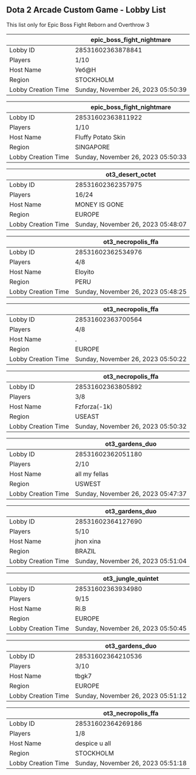 ## Dota 2 Arcade Custom Game - Lobby List

This list only for Epic Boss Fight Reborn and Overthrow 3

|  | epic_boss_fight_nightmare |
| ------ | ------ |
| Lobby ID | 28531602363878841 |
| Players | 1/10 |
| Host Name | Уеб@Н |
| Region | STOCKHOLM |
| Lobby Creation Time | Sunday, November 26, 2023 05:50:39 |


|  | epic_boss_fight_nightmare |
| ------ | ------ |
| Lobby ID | 28531602363811922 |
| Players | 1/10 |
| Host Name | Fluffy Potato Skin |
| Region | SINGAPORE |
| Lobby Creation Time | Sunday, November 26, 2023 05:50:33 |


|  | ot3_desert_octet |
| ------ | ------ |
| Lobby ID | 28531602362357975 |
| Players | 16/24 |
| Host Name | MONEY IS GONE |
| Region | EUROPE |
| Lobby Creation Time | Sunday, November 26, 2023 05:48:07 |


|  | ot3_necropolis_ffa |
| ------ | ------ |
| Lobby ID | 28531602362534976 |
| Players | 4/8 |
| Host Name | Eloyito |
| Region | PERU |
| Lobby Creation Time | Sunday, November 26, 2023 05:48:25 |


|  | ot3_necropolis_ffa |
| ------ | ------ |
| Lobby ID | 28531602363700564 |
| Players | 4/8 |
| Host Name | . |
| Region | EUROPE |
| Lobby Creation Time | Sunday, November 26, 2023 05:50:22 |


|  | ot3_necropolis_ffa |
| ------ | ------ |
| Lobby ID | 28531602363805892 |
| Players | 3/8 |
| Host Name | Fzforza(-1k) |
| Region | USEAST |
| Lobby Creation Time | Sunday, November 26, 2023 05:50:32 |


|  | ot3_gardens_duo |
| ------ | ------ |
| Lobby ID | 28531602362051180 |
| Players | 2/10 |
| Host Name | all my fellas |
| Region | USWEST |
| Lobby Creation Time | Sunday, November 26, 2023 05:47:37 |


|  | ot3_gardens_duo |
| ------ | ------ |
| Lobby ID | 28531602364127690 |
| Players | 5/10 |
| Host Name | jhon xina |
| Region | BRAZIL |
| Lobby Creation Time | Sunday, November 26, 2023 05:51:04 |


|  | ot3_jungle_quintet |
| ------ | ------ |
| Lobby ID | 28531602363934980 |
| Players | 9/15 |
| Host Name | Ri.B |
| Region | EUROPE |
| Lobby Creation Time | Sunday, November 26, 2023 05:50:45 |


|  | ot3_gardens_duo |
| ------ | ------ |
| Lobby ID | 28531602364210536 |
| Players | 3/10 |
| Host Name | tbgk7 |
| Region | EUROPE |
| Lobby Creation Time | Sunday, November 26, 2023 05:51:12 |


|  | ot3_necropolis_ffa |
| ------ | ------ |
| Lobby ID | 28531602364269186 |
| Players | 1/8 |
| Host Name | despice u all |
| Region | STOCKHOLM |
| Lobby Creation Time | Sunday, November 26, 2023 05:51:18 |


